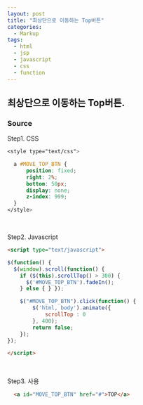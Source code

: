 ```yaml
---
layout: post
title: "최상단으로 이동하는 Top버튼"
categories:
  - Markup
tags:
  - html
  - jsp
  - javascript
  - css
  - function
---
```


## 최상단으로 이동하는 Top버튼.

### Source

Step1. CSS
```css
<style type="text/css">

  a #MOVE_TOP_BTN {
      position: fixed;
      right: 2%;
      bottom: 50px;
      display: none;
      z-index: 999;
  }
</style>
```

<br>

Step2. Javascript
```html
<script type="text/javascript">

$(function() { 
  $(window).scroll(function() { 
    if ($(this).scrollTop() > 300) { 
      $('#MOVE_TOP_BTN').fadeIn(); 
    } else { } });

    $("#MOVE_TOP_BTN").click(function() {
        $('html, body').animate({
            scrollTop : 0
        }, 400);
        return false;
    });
});

</script>
```

<br>

Step3. 사용
```html
  <a id="MOVE_TOP_BTN" href="#">TOP</a>
```